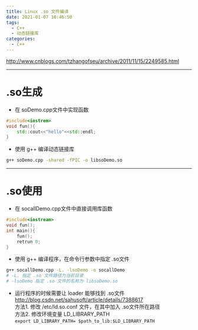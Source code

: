 ```yaml
---
title: Linux .so 文件编译
date: 2021-01-07 10:46:50
tags:
  - C++
  - 动态链接库
categories:
  - C++
---
```


<http://www.cnblogs.com/tzhangofseu/archive/2011/11/15/2249585.html>

<!-- more -->

---
# .so生成
  - 在 soDemo.cpp文件中实现函数
  ```cpp
  #include<iostrem>
  void fun(){
      std::cout<<"hello"<<std::endl;
  }
  ```
  - 使用 g++ 编译动态链接库
  ```sh
  g++ soDemo.cpp -shared -fPIC -o libsoDemo.so
  ```
--- 
# .so使用
   - 在 socallDemo.cpp文件中直接调用库函数
   ```cpp
   #include<iostream>
   void fun();
   int main(){
       fun();
       retrun 0;
   }
   ```
   - 使用 g++ 编译程序，在命令行参数中指定 .so文件
   ```sh
   g++ socallDemo.cpp -L. -lsoDemo -o socallDemo
   # -L. 指定 .so 文件路径为当前目录
   # -lsoDemo 指定 .so 文件的名称为 libsoDemo.so
   ```
   - 运行程序的时候需要让 loader 能够找到 .so文件  
   <http://blog.csdn.net/sahusoft/article/details/7388617>  
   方法1. 修改 /etc/ld.so.conf 文件，在其中加入 .so文件所在路径  
   方法2. 修改环境变量 LD_LIBRARY_PATH  
   `export LD_LIBRARY_PATH= $path_to_lib:$LD_LIBRARY_PATH`
